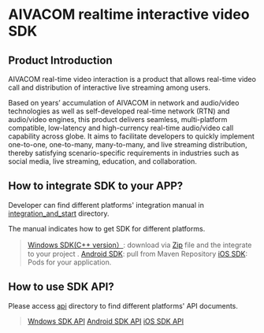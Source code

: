 # AIVACOM realtime interactive video SDK 

## Product Introduction
AIVACOM real-time video interaction is a product that allows real-time video call and distribution of interactive live streaming among users.

Based on years’ accumulation of AIVACOM in network and audio/video technologies as well as self-developed real-time network (RTN) and audio/video engines, this product delivers seamless, multi-platform compatible, low-latency and high-currency real-time audio/video call capability across globe. It aims to facilitate developers to quickly implement one-to-one, one-to-many, many-to-many, and live streaming distribution, thereby satisfying scenario-specific requirements in industries such as social media, live streaming, education, and collaboration.

## How to integrate SDK to your APP?

Developer can find different platforms' integration manual in [integration_and_start](/integration_and_start) directory.

The manual indicates how to get SDK for different platforms.

> [Windows SDK(C++ version）](/rtc_video_interaction/integration_and_start/integration_and_start_windows.md): download via [Zip](http://resource.sunclouds.com/AIVACOM_Thunderbolt_Windows_v2.7.3.zip) file and the integrate to your project .
> [Android SDK](/rtc_video_interaction/integration_and_start/integration_and_start_android.md): pull from Maven Repository
> [iOS SDK](/rtc_video_interaction/integration_and_start/integration_and_start_ios.md): Pods for your application. 

## How to use SDK API?

Please access [api](/rtc_video_interaction/api) directory to find different platforms' API documents.

>[Wndows SDK API](/rtc_video_interaction/api/Windows)
>[Android SDK API](/rtc_video_interaction/api/Android)
>[iOS SDK API](/rtc_video_interaction/api/iOS)









